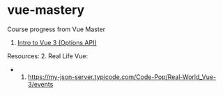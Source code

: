 # vue-mastery
Course progress from Vue Master

1. [Intro to Vue 3 (Options API)](https://www.vuemastery.com/courses/intro-to-vue-3/creating-the-vue-app-vue3/)

Resources:
2. Real Life Vue:
- 1. https://my-json-server.typicode.com/Code-Pop/Real-World_Vue-3/events 
